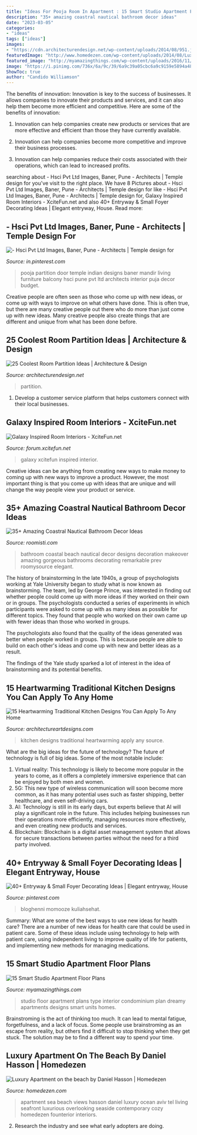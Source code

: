 ```yaml
---
title: "Ideas For Pooja Room In Apartment : 15 Smart Studio Apartment Floor Plans"
description: "35+ amazing coastral nautical bathroom decor ideas"
date: "2023-03-05"
categories:
- "ideas"
tags: ["ideas"]
images:
- "https://cdn.architecturendesign.net/wp-content/uploads/2014/08/951.jpg"
featuredImage: "http://www.homedezen.com/wp-content/uploads/2014/08/Luxury-Apartment-on-the-beach-by-Daniel-Hasson-12.jpg"
featured_image: "http://myamazingthings.com/wp-content/uploads/2016/11/the-courtyards-at-brookridge-studio-floor-plan.jpg"
image: "https://i.pinimg.com/736x/6a/9c/39/6a9c39a05cbc6a9c9159e5894a48437a.jpg"
ShowToc: true
author: "Candido Williamson"
---
```



The benefits of innovation:
Innovation is key to the success of businesses. It allows companies to innovate their products and services, and it can also help them become more efficient and competitive. Here are some of the benefits of innovation:
1. Innovation can help companies create new products or services that are more effective and efficient than those they have currently available.

2. Innovation can help companies become more competitive and improve their business processes.

3. Innovation can help companies reduce their costs associated with their operations, which can lead to increased profits.

	

		
searching about - Hsci Pvt Ltd Images, Baner, Pune - Architects | Temple design for you've visit to the right place. We have 8 Pictures about - Hsci Pvt Ltd Images, Baner, Pune - Architects | Temple design for like - Hsci Pvt Ltd Images, Baner, Pune - Architects | Temple design for, Galaxy Inspired Room Interiors - XciteFun.net and also 40+ Entryway &amp; Small Foyer Decorating Ideas | Elegant entryway, House. Read more:
		
    
## - Hsci Pvt Ltd Images, Baner, Pune - Architects | Temple Design For

<img loading=lazy src="https://i.pinimg.com/736x/6a/9c/39/6a9c39a05cbc6a9c9159e5894a48437a.jpg" onerror="this.onerror=null;this.src='https://tse3.mm.bing.net/th?id=OIP.6LhE0ANcHA3bCTAPjkOcwgHaM-&amp;pid=15.1';" alt="- Hsci Pvt Ltd Images, Baner, Pune - Architects | Temple design for">

_Source: in.pinterest.com_

>pooja partition door temple indian designs baner mandir living furniture balcony hsci pune pvt ltd architects interior puja decor budget. 

	

Creative people are often seen as those who come up with new ideas, or come up with ways to improve on what others have done. This is often true, but there are many creative people out there who do more than just come up with new ideas. Many creative people also create things that are different and unique from what has been done before.

    
## 25 Coolest Room Partition Ideas | Architecture &amp; Design

<img loading=lazy src="https://cdn.architecturendesign.net/wp-content/uploads/2014/08/951.jpg" onerror="this.onerror=null;this.src='https://tse3.mm.bing.net/th?id=OIP.l6uPWvwx0ulWGilhQm37mgHaLK&amp;pid=15.1';" alt="25 Coolest Room Partition Ideas | Architecture &amp; Design">

_Source: architecturendesign.net_

>partition. 

	

1. Develop a customer service platform that helps customers connect with their local businesses.

    
## Galaxy Inspired Room Interiors - XciteFun.net

<img loading=lazy src="https://img.xcitefun.net/users/2015/07/383552,xcitefun-galaxy-interior-2.jpg" onerror="this.onerror=null;this.src='https://tse1.mm.bing.net/th?id=OIP.V6A8JaOqinxGgX7h7-hvzAHaE-&amp;pid=15.1';" alt="Galaxy Inspired Room Interiors - XciteFun.net">

_Source: forum.xcitefun.net_

>galaxy xcitefun inspired interior. 

	

Creative ideas can be anything from creating new ways to make money to coming up with new ways to improve a product. However, the most important thing is that you come up with ideas that are unique and will change the way people view your product or service.

    
## 35+ Amazing Coastral Nautical Bathroom Decor Ideas

<img loading=lazy src="https://roomisti.com/wp-content/uploads/2018/11/35-Amazing-Coastral-Nautical-Bathroom-Decor-Ideas-13.jpg" onerror="this.onerror=null;this.src='https://tse3.mm.bing.net/th?id=OIP.zcqinCYIbSWxcgnGDMX9CwHaLH&amp;pid=15.1';" alt="35+ Amazing Coastral Nautical Bathroom Decor Ideas">

_Source: roomisti.com_

>bathroom coastal beach nautical decor designs decoration makeover amazing gorgeous bathrooms decorating remarkable prev roomysource elegant. 

	

The history of brainstorming
In the late 1940s, a group of psychologists working at Yale University began to study what is now known as brainstorming. The team, led by George Prince, was interested in finding out whether people could come up with more ideas if they worked on their own or in groups.
The psychologists conducted a series of experiments in which participants were asked to come up with as many ideas as possible for different topics. They found that people who worked on their own came up with fewer ideas than those who worked in groups.

The psychologists also found that the quality of the ideas generated was better when people worked in groups. This is because people are able to build on each other's ideas and come up with new and better ideas as a result.

The findings of the Yale study sparked a lot of interest in the idea of brainstorming and its potential benefits.

    
## 15 Heartwarming Traditional Kitchen Designs You Can Apply To Any Home

<img loading=lazy src="https://www.architectureartdesigns.com/wp-content/uploads/2014/10/15-Heartwarming-Traditional-Kitchen-Designs-You-Can-Apply-To-Any-Home-9-630x945.jpg" onerror="this.onerror=null;this.src='https://tse4.mm.bing.net/th?id=OIP.dZ-wrR3hhgH4sdDS0Aw4oAHaLH&amp;pid=15.1';" alt="15 Heartwarming Traditional Kitchen Designs You Can Apply To Any Home">

_Source: architectureartdesigns.com_

>kitchen designs traditional heartwarming apply any source. 

	

What are the big ideas for the future of technology?
The future of technology is full of big ideas. Some of the most notable include:
1. Virtual reality: This technology is likely to become more popular in the years to come, as it offers a completely immersive experience that can be enjoyed by both men and women.
2. 5G: This new type of wireless communication will soon become more common, as it has many potential uses such as faster shipping, better healthcare, and even self-driving cars.
3. AI: Technology is still in its early days, but experts believe that AI will play a significant role in the future. This includes helping businesses run their operations more efficiently, managing resources more effectively, and even creating new products and services.
4. Blockchain: Blockchain is a digital asset management system that allows for secure transactions between parties without the need for a third party involved.

    
## 40+ Entryway &amp; Small Foyer Decorating Ideas | Elegant Entryway, House

<img loading=lazy src="https://i.pinimg.com/736x/79/c4/f1/79c4f103b50ca9c2789d149c1738969c.jpg" onerror="this.onerror=null;this.src='https://tse1.mm.bing.net/th?id=OIP.4ha4eMNfvl_rgLE3dmuzOwHaLH&amp;pid=15.1';" alt="40+ Entryway &amp; Small Foyer Decorating Ideas | Elegant entryway, House">

_Source: pinterest.com_

>bloghenni momooze kuliahsehat. 

	

Summary: What are some of the best ways to use new ideas for health care?
There are a number of new ideas for health care that could be used in patient care. Some of these ideas include using technology to help with patient care, using independent living to improve quality of life for patients, and implementing new methods for managing medications.

    
## 15 Smart Studio Apartment Floor Plans

<img loading=lazy src="http://myamazingthings.com/wp-content/uploads/2016/11/the-courtyards-at-brookridge-studio-floor-plan.jpg" onerror="this.onerror=null;this.src='https://tse1.mm.bing.net/th?id=OIP.Q5zxxnJLla10CNHmVK9DZgHaEl&amp;pid=15.1';" alt="15 Smart Studio Apartment Floor Plans">

_Source: myamazingthings.com_

>studio floor apartment plans type interior condominium plan dreamy apartments designs smart units homes. 

	

Brainstroming is the act of thinking too much. It can lead to mental fatigue, forgetfulness, and a lack of focus. Some people use brainstroming as an escape from reality, but others find it difficult to stop thinking when they get stuck. The solution may be to find a different way to spend your time.

    
## Luxury Apartment On The Beach By Daniel Hasson | Homedezen

<img loading=lazy src="http://www.homedezen.com/wp-content/uploads/2014/08/Luxury-Apartment-on-the-beach-by-Daniel-Hasson-12.jpg" onerror="this.onerror=null;this.src='https://tse3.mm.bing.net/th?id=OIP.C5hQPzh-ntpFRJuW_dvUJgHaGN&amp;pid=15.1';" alt="Luxury Apartment on the beach by Daniel Hasson | Homedezen">

_Source: homedezen.com_

>apartment sea beach views hasson daniel luxury ocean aviv tel living seafront luxurious overlooking seaside contemporary cozy homedezen founterior interiors. 

	

2. Research the industry and see what early adopters are doing.

